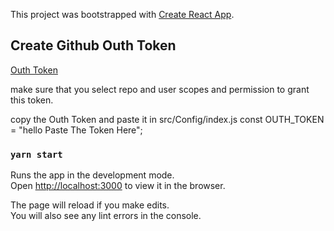 This project was bootstrapped with [Create React App](https://github.com/facebook/create-react-app).

## Create Github Outh Token 
[Outh Token](https://docs.github.com/en/github/authenticating-to-github/creating-a-personal-access-token)

make sure that you select repo and user scopes and permission to grant this token.

copy the Outh Token and paste it in src/Config/index.js
const OUTH_TOKEN = "hello Paste The Token Here";

### `yarn start`

Runs the app in the development mode.<br />
Open [http://localhost:3000](http://localhost:3000) to view it in the browser.

The page will reload if you make edits.<br />
You will also see any lint errors in the console.


